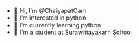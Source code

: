 - 👋 Hi, I’m @ChaiyapatOam
- 👀 I’m interested in python
- 🌱 I’m currently learning python
- 🏫 I'm a student at Surawittayakarn School

<!---
ChaiyapatOam/ChaiyapatOam is a ✨ special ✨ repository because its `README.md` (this file) appears on your GitHub profile.
You can click the Preview link to take a look at your changes.
--->
